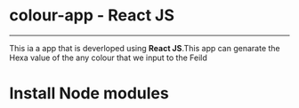 # colour-app - React JS
<hr>
<p>This ia a app that is deverloped using <b>React JS</b>.This app can genarate the Hexa value of the any colour that we input to the Feild</p>
<h1>Install Node modules</h1>
